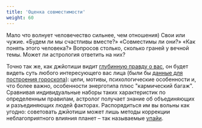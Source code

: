 ```yaml
---
title: 'Оценка совместимости'
weight: 60
---
```


Мало что волнует человечество сильнее, чем отношения) Свои или чужие. «Будем ли мы счастливы вместе?» «Совместимы ли они?» «Как понять этого человека?»
Вопросов столько, сколько граней у вечной темы. Может ли астрология ответить на них?

<!-- more -->

Точно так же, как джйотиши видит [глубинную правду о вас](/services/horoscope),
он будет видеть суть любого интересующего вас лица
(были бы [данные для построения гороскопа](/services/complex-consult#horoscope-data)):
цели, мотивы, психологические особенности и, что более важно,
особенности энерготипа плюс "кармический багаж".
Сравнивая индивидуальные наборы таких характеристик по определенным правилам,
астролог получает знание об объединяющих и разъединяющих людей факторах.
Распорядиться им вы вольны как угодно: советовать джйотиши может лишь методы
коррекции неблагоприятного влияния планет – так называемые [упайи](/services/harmony).